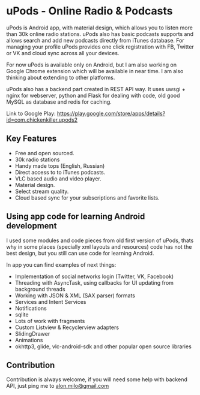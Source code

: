 # uPods - Online Radio & Podcasts

uPods is Android app, with material design, which allows you to listen more than 30k online radio stations. 
uPods also has basic podcasts supports and allows search and add new podcasts directly from iTunes database. 
For managing your profile uPods provides one click registration with FB, Twitter or VK and cloud sync across all your devices.

For now uPods is available only on Android, but I am also working on Google Chrome extension which will be available
in near time. I am also thinking about extending to other platforms.

uPods also has a backend part created in REST API way. It uses uwsgi + nginx for webserver, python and Flask for dealing 
with code, old good MySQL as database and redis for caching.

Link to Google Play: https://play.google.com/store/apps/details?id=com.chickenkiller.upods2

Key Features
-----------------------------------------------
- Free and open sourced.
- 30k radio stations
- Handy made tops (English, Russian)
- Direct access to to iTunes podcasts.
- VLC based audio and video player.
- Material design.
- Select stream quality.
- Cloud based sync for your subscriptions and favorite lists.

Using app code for learning Android development
-----------------------------------------------

I used some modules and code pieces from old first version of uPods, 
thats why in some places (specially xml layouts and resources) code has not the best design, 
but you still can use code for learning Android.

In app you can find examples of next things:

 - Implementation of social networks login (Twitter, VK, Facebook)
 - Threading with AsyncTask, using callbacks for UI updating from background threads
 - Working with JSON & XML (SAX parser) formats
 - Services and Intent Services
 - Notifications
 - sqlite
 - Lots of work with fragments
 - Custom Listview & Recyclerview adapters 
 - SlidingDrawer
 - Animations
 - okhttp3, glide, vlc-android-sdk and other popular open source libraries
 
Contribution
-----------------------------------------------

Contribution is always welcome, if you will need some help with backend API, just ping me to alon.milo@gmail.com
